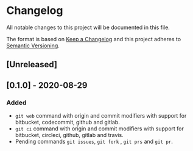 # Changelog

All notable changes to this project will be documented in this file.

The format is based on [Keep a Changelog](http://keepachangelog.com/en/1.0.0/)
and this project adheres to [Semantic Versioning](http://semver.org/spec/v2.0.0.html).

## [Unreleased]

## [0.1.0] - 2020-08-29
### Added
- `git web` command with origin and commit modifiers with support for bitbucket, codecommit, github and gitlab.
- `git ci` command with origin and commit modifiers with support for bitbucket, circleci, github, gitlab and travis.
- Pending commands `git issues`, `git fork` , `git prs` and `git pr`.

